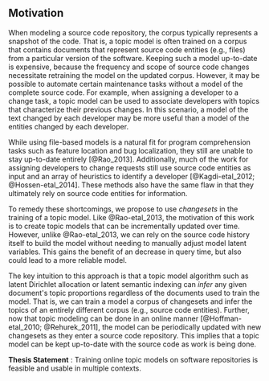 ## Motivation

When modeling a source code repository, the corpus typically represents a
snapshot of the code. That is, a topic model is often trained on a corpus that
contains documents that represent source code entities (e.g., files) from a
particular version of the software. Keeping such a model up-to-date is
expensive, because the frequency and scope of source code changes necessitate
retraining the model on the updated corpus. However, it may be possible to
automate certain maintenance tasks without a model of the complete source code.
For example, when assigning a developer to a change task, a topic model can be
used to associate developers with topics that characterize their previous
changes. In this scenario, a model of the text changed by each developer may be
more useful than a model of the entities changed by each developer.

While using file-based models is a natural fit for program comprehension tasks
such as feature location and bug localization, they still are unable to stay
up-to-date entirely [@Rao_2013]. Additionally, much of the work for assigning
developers to change requests still use source code entities as input and an
array of heuristics to identify a developer [@Kagdi-etal_2012;
@Hossen-etal_2014]. These methods also have the same flaw in that they
ultimately rely on source code entities for information.

To remedy these shortcomings, we propose to use *changesets* in the training of
a topic model. Like @Rao-etal_2013, the motivation of this work is to create
topic models that can be incrementally updated over time. However, unlike
@Rao-etal_2013, we can rely on the source code history itself to build the
model without needing to manually adjust model latent variables. This gains the
benefit of an decrease in query time, but also could lead to a more reliable
model.

The key intuition to this approach is that a topic model algorithm such as
latent Dirichlet allocation or latent semantic indexing can *infer* any given
document's topic proportions regardless of the documents used to train the
model. That is, we can train a model a corpus of changesets and infer the
topics of an entirely different corpus (e.g., source code entities). Further,
now that topic modeling can be done in an online manner [@Hoffman-etal_2010;
@Rehurek_2011], the model can be periodically updated with new changesets as
they enter a source code repository. This implies that a topic model can be
kept up-to-date with the source code as work is being done.

**Thesis Statement**
:    Training online topic models on software repositories is feasible
and usable in multiple contexts.
